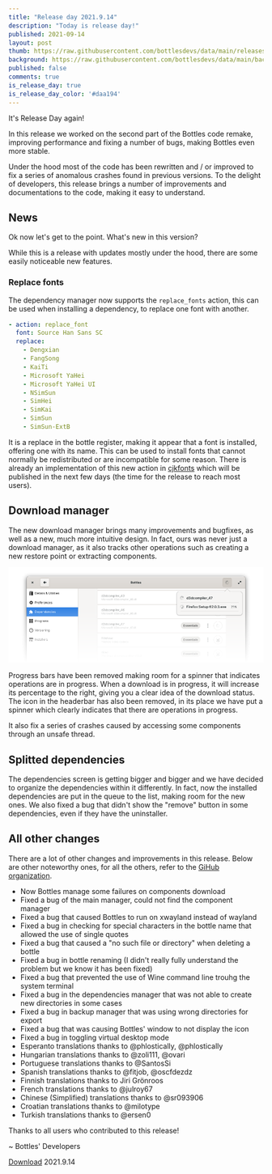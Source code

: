 ```yaml
---
title: "Release day 2021.9.14"
description: "Today is release day!"
published: 2021-09-14
layout: post
thumb: https://raw.githubusercontent.com/bottlesdevs/data/main/releases/2021.9.14/release-day.png
background: https://raw.githubusercontent.com/bottlesdevs/data/main/backgrounds/2021.9.14.png
published: false
comments: true
is_release_day: true
is_release_day_color: '#daa194'
---
```


It's Release Day again!

In this release we worked on the second part of the Bottles code remake, 
improving performance and fixing a number of bugs, making Bottles even 
more stable.

Under the hood most of the code has been rewritten and / or improved to 
fix a series of anomalous crashes found in previous versions. To the delight 
of developers, this release brings a number of improvements and documentations 
to the code, making it easy to understand.

## News
Ok now let's get to the point. What's new in this version?

While this is a release with updates mostly under the hood, there are some 
easily noticeable new features.

### Replace fonts
The dependency manager now supports the `replace_fonts` action, this can be 
used when installing a dependency, to replace one font with another. 

```yaml
- action: replace_font
  font: Source Han Sans SC
  replace: 
    - Dengxian
    - FangSong
    - KaiTi
    - Microsoft YaHei
    - Microsoft YaHei UI
    - NSimSun
    - SimHei
    - SimKai
    - SimSun
    - SimSun-ExtB
```

It is a replace in the bottle register, making it appear that a font is 
installed, offering one with its name. This can be used to install fonts that 
cannot normally be redistributed or are incompatible for some reason. There is 
already an implementation of this new action in 
[cjkfonts](https://github.com/bottlesdevs/dependencies/blob/main/Fonts/cjkfonts.yml)
which will be published in the next few days (the time for the release to reach 
most users).

## Download manager
The new download manager brings many improvements and bugfixes, as well as a 
new, much more intuitive design. In fact, ours was never just a download 
manager, as it also tracks other operations such as creating a new restore 
point or extracting components.

![New Download Manager](/uploads/download-manager.png)

Progress bars have been removed making room for a spinner that indicates 
operations are in progress. When a download is in progress, it will increase 
its percentage to the right, giving you a clear idea of the download status. 
The icon in the headerbar has also been removed, in its place we have put a 
spinner which clearly indicates that there are operations in progress.

It also fix a series of crashes caused by accessing some components through 
an unsafe thread.

## Splitted dependencies
The dependencies screen is getting bigger and bigger and we have decided to 
organize the dependencies within it differently. In fact, now the installed 
dependencies are put in the queue to the list, making room for the new ones. 
We also fixed a bug that didn't show the "remove" button in some dependencies, 
even if they have the uninstaller.

## All other changes
There are a lot of other changes and improvements in this release. Below are 
other noteworthy ones, for all the others, refer to 
the [GiHub organization](https://github.com/bottlesdevs).

* Now Bottles manage some failures on components download
* Fixed a bug of the main manager, could not find the component manager
* Fixed a bug that caused Bottles to run on xwayland instead of wayland
* Fixed a bug in checking for special characters in the bottle name that allowed the use of single quotes
* Fixed a bug that caused a "no such file or directory" when deleting a bottle
* Fixed a bug in bottle renaming (I didn't really fully understand the problem but we know it has been fixed)
* Fixed a bug that prevented the use of Wine command line trouhg the system terminal
* Fixed a bug in the dependencies manager that was not able to create new directories in some cases
* Fixed a bug in backup manager that was using wrong directories for export
* Fixed a bug that was causing Bottles' window to not display the icon
* Fixed a bug in toggling virtual desktop mode
* Esperanto translations thanks to @phlostically, @phlostically
* Hungarian translations thanks to @zoli111, @ovari
* Portuguese translations thanks to @SantosSi
* Spanish translations thanks to @fitjob, @oscfdezdz
* Finnish translations thanks to Jiri Grönroos
* French translations thanks to @julroy67
* Chinese (Simplified) translations thanks to @sr093906
* Croatian translations thanks to @milotype
* Turkish translations thanks to @ersen0

Thanks to all users who contributed to this release!

~ Bottles' Developers

<a class="button" href="/download" style="">Download</a> 2021.9.14
